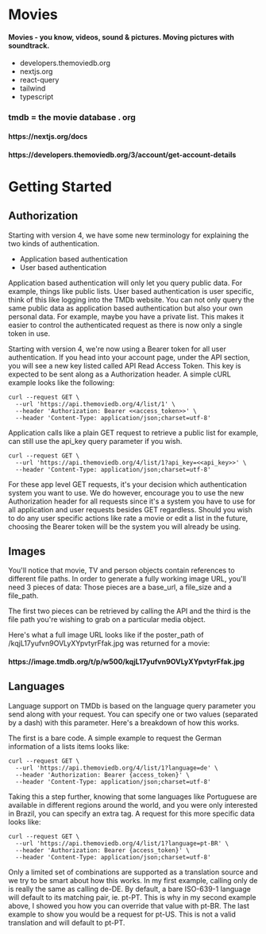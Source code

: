 <h1>Movies</h1>
<h4>Movies - you know, videos, sound &amp; pictures.  Moving pictures with soundtrack.</h4>

<ul>
    <li>developers.themoviedb.org</li>
    <li>nextjs.org</li>
    <li>react-query</li>
    <li>tailwind</li>
    <li>typescript</li>
</ul>

<h3>tmdb = the movie database . org</h3>

<h4>https://nextjs.org/docs</h4>

<h4>https://developers.themoviedb.org/3/account/get-account-details</h4>

<h1>Getting Started</h1>

<h2>Authorization</h2>

<p>Starting with version 4, we have some new terminology for explaining the two kinds of authentication.</p>
<ul>
    <li>Application based authentication</li>
    <li>User based authentication</li>
</ul>

<p>Application based authentication will only let you query public data. For example, things like public lists. User based authentication is user specific, think of this like logging into the TMDb website. You can not only query the same public data as application based authentication but also your own personal data. For example, maybe you have a private list. This makes it easier to control the authenticated request as there is now only a single token in use.</p>

<p>Starting with version 4, we're now using a Bearer token for all user authentication. If you head into your account page, under the API section, you will see a new key listed called API Read Access Token. This key is expected to be sent along as a Authorization header. A simple cURL example looks like the following:</p>

```
curl --request GET \
  --url 'https://api.themoviedb.org/4/list/1' \
  --header 'Authorization: Bearer <<access_token>>' \
  --header 'Content-Type: application/json;charset=utf-8'
```

<p>Application calls like a plain GET request to retrieve a public list for example, can still use the api_key query parameter if you wish.</p>

```
curl --request GET \
  --url 'https://api.themoviedb.org/4/list/1?api_key=<<api_key>>' \
  --header 'Content-Type: application/json;charset=utf-8'
```

<p>For these app level GET requests, it's your decision which authentication system you want to use. We do however, encourage you to use the new Authorization header for all requests since it's a system you have to use for all application and user requests besides GET regardless. Should you wish to do any user specific actions like rate a movie or edit a list in the future, choosing the Bearer token will be the system you will already be using.</p>

<h2>Images</h2>

<p>You'll notice that movie, TV and person objects contain references to different file paths. In order to generate a fully working image URL, you'll need 3 pieces of data: Those pieces are a base_url, a file_size and a file_path.</p>

<p>The first two pieces can be retrieved by calling the API and the third is the file path you're wishing to grab on a particular media object.
    
<p>Here's what a full image URL looks like if the poster_path of /kqjL17yufvn9OVLyXYpvtyrFfak.jpg was returned for a movie:</p>

<h4>https://image.tmdb.org/t/p/w500/kqjL17yufvn9OVLyXYpvtyrFfak.jpg</h4>
    
<h2>Languages</h2>

<p>Language support on TMDb is based on the language query parameter you send along with your request. You can specify one or two values (separated by a dash) with this parameter. Here's a breakdown of how this works.</p>

<p>The first is a bare code. A simple example to request the German information of a lists items looks like:</p>

```
curl --request GET \
  --url 'https://api.themoviedb.org/4/list/1?language=de' \
  --header 'Authorization: Bearer {access_token}' \
  --header 'Content-Type: application/json;charset=utf-8'
```

<p>Taking this a step further, knowing that some languages like Portuguese are available in different regions around the world, and you were only interested in Brazil, you can specify an extra tag. A request for this more specific data looks like:</p>

```
curl --request GET \
  --url 'https://api.themoviedb.org/4/list/1?language=pt-BR' \
  --header 'Authorization: Bearer {access_token}' \
  --header 'Content-Type: application/json;charset=utf-8'
```

<p>Only a limited set of combinations are supported as a translation source and we try to be smart about how this works. In my first example, calling only de is really the same as calling de-DE. By default, a bare ISO-639-1 language will default to its matching pair, ie. pt-PT. This is why in my second example above, I showed you how you can override that value with pt-BR. The last example to show you would be a request for pt-US. This is not a valid translation and will default to pt-PT.</p>
